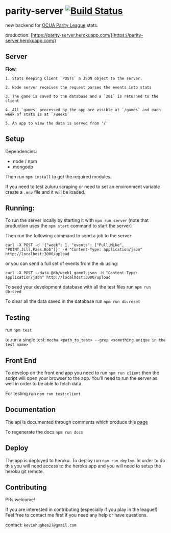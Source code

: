 parity-server [![Build Status](https://travis-ci.org/kevinhughes27/parity-server.svg?branch=master)](https://travis-ci.org/kevinhughes27/parity-server)
=============

new backend for [OCUA Parity League](http://www.ocua.ca/Parity-League) stats.

production: [https://parity-server.herokuapp.com/](https://parity-server.herokuapp.com/)


Server
------
  **Flow**:

    1. Stats Keeping Client `POSTs` a JSON object to the server.

    2. Node server receives the request parses the events into stats

    3. The game is saved to the database and a `201` is returned to the client

    4. All `games` processed by the app are visible at `/games` and each week of stats is at `/weeks`

    5. An app to view the data is served from '/'


Setup
-----

Dependencies:
  * node / npm
  * mongodb

Then run `npm install` to get the required modules.

If you need to test zuluru scraping or need to set an environment variable create a `.env` file and it will be loaded.

Running:
--------
  To run the server locally by starting it with `npm run server` (note that production uses the `npm start` command to start the server)

  Then run the following command to send a job to the server:

  ```
  curl -X POST -d '{"week": 1, "events": ["Pull,Mike", "POINT,Jill,Pass,Bob"]}' -H "Content-Type: application/json" http://localhost:3000/upload
  ```

  or you can send a full set of events from the `db` using:

  ```
  curl -X POST --data @db/week1_game1.json -H "Content-Type: application/json" http://localhost:3000/upload
  ```

  To seed your development database with all the test files run `npm run db:seed`

  To clear all the data saved in the database run `npm run db:reset`


Testing
-------
  run `npm test`

  to run a single test: `mocha <path_to_test> --grep <something unique in the test name>`


Front End
---------

To develop on the front end app you need to run `npm run client` then the script will open your browser to the app. You'll need to run the server as well in order to be able to fetch data.

For testing run `npm run test:client`


Documentation
-------------

The api is documented through comments which produce this [page](https://parity-server.herokuapp.com/docs)

To regenerate the docs `npm run docs`


Deploy
------

The app is deployed to heroku. To deploy run `npm run deploy`. In order to do this you will need access to the heroku app and you will need to setup the heroku git remote.


Contributing
------------

PRs welcome!

If you are interested in contributing (especially if you play in the league!) Feel free to contact me first if you need any help or have questions.

contact: `kevinhughes27@gmail.com`
